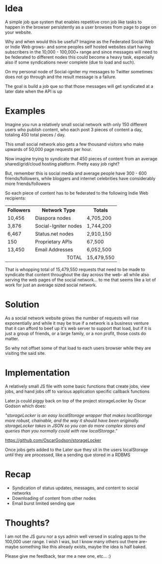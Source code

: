 Idea
====

A simple job que system that enables repetitive cron job like tasks to happen in the browser persistently as a user browses from page to page on your website. 

Why and when would this be useful? Imagine as the Federated Social Web or Indie Web grows- and some peoples self hosted websites start having subscribers in the 10,000 - 100,000+ range and since messages will need to be federated to different nodes this could become a heavy task, especially also if some syndications never complete (due to load and such).

On my personal node of Social-igniter my messages to Twitter sometimes does not go through and the result message is a failure.

The goal is build a job que so that those messages will get syndicated at a later date when the API is up

Examples
========

Imagine you run a relatively small social network with only 150 different users who publish content, who each post 3 pieces of content a day, totaling 450 total pieces / day.

This small social network also gets a few thousand visitors who make upwards of 50,000 page requests per hour.

Now imagine trying to syndicate that 450 pieces of content from an average shared/grid/cloud hosting platform. Pretty easy job right?

But, remember this is social media and average people have 300 - 600 friends/followers, while bloggers and internet celebrities have considerably more friends/followers

So each piece of content has to be federated to the following Indie Web recipients:

<table>
	<tbody>
		<tr>
			<th>Followers</th>
			<th>Network Type</th>
			<th>Totals</th>
		</tr>
		<tr>
			<td>10,456</td>
			<td>Diaspora nodes</td>
			<td>4,705,200</td>
		</tr>
		<tr>
			<td>3,876</td>
			<td>Social-Igniter nodes</td>
			<td>1,744,200</td>
		</tr>
		<tr>
			<td>6,467</td>
			<td>Status.net nodes</td>
			<td>2,910,150</td>
		</tr>
		<tr>
			<td>150</td>
			<td>Proprietary APIs</td>
			<td>67,500</td>
		</tr>
		<tr>
			<td>13,450</td>
			<td>Email Addresses</td>
			<td>6,052,500</td>
		</tr>
		<tr>
			<td colspan="2" align="right">TOTAL</td>
			<td>15,479,550</td>
		</tr>
	</tbody>
</table>

That is whopping total of 15,479,550 requests that need to be made to syndicate that content throughout the day across the web- all while also serving the web pages of the social network... to me that seems like a lot of work for just an average sized social network.

Solution
========

As a social network website grows the number of requests will rise exponentially and while it may be true if a network is a business venture that it can afford to beef up it's web server to support that load, but if it is just a group of friends, or a large family, or a non profit, those costs do matter.

So why not offset some of that load to each users browser while they are visiting the said site.

Implementation
==============

A relatively small JS file with some basic functions that create jobs, view jobs, and hand jobs off to various application specific callback functions

Later.js could piggy back on top of the project storageLocker by Oscar Godson which does:

*"storageLocker is an easy localStorage wrapper that makes localStorage more robust, chainable, and the way it should have been originally. storageLocker takes in JSON so you can do more complex stores and queries than you normally could with raw localStorage."*

https://github.com/OscarGodson/storageLocker

Once jobs gets added to the Later que they sit in the users localStorage until they are processed, like a sending que stored in a RDBMS

Recap
=====

* Syndication of status updates, messages, and content to social networks
* Downloading of content from other nodes
* Email burst limited sending que

Thoughts? 
=========

I am not the JS guru nor a sys admin well versed in scaling apps to the 100,000 user range. I wish I was, but I know many others out there are- maybe something like this already exists, maybe the idea is half baked. 

Please give me feedback, tear me a new one, etc... :)